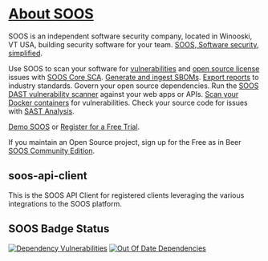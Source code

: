 # [About SOOS](https://soos.io/)

SOOS is an independent software security company, located in Winooski, VT USA, building security software for your team. [SOOS, Software security, simplified](https://soos.io).

Use SOOS to scan your software for [vulnerabilities](https://app.soos.io/research/vulnerabilities) and [open source license](https://app.soos.io/research/licenses) issues with [SOOS Core SCA](https://soos.io/products/sca). [Generate and ingest SBOMs](https://soos.io/products/sbom-manager). [Export reports](https://kb.soos.io/project-exports-and-reports) to industry standards. Govern your open source dependencies. Run the [SOOS DAST vulnerability scanner](https://soos.io/products/dast) against your web apps or APIs. [Scan your Docker containers](https://soos.io/products/containers) for vulnerabilities. Check your source code for issues with [SAST Analysis](https://soos.io/products/sast).

[Demo SOOS](https://app.soos.io/demo) or [Register for a Free Trial](https://app.soos.io/register).

If you maintain an Open Source project, sign up for the Free as in Beer [SOOS Community Edition](https://soos.io/products/community-edition).

## soos-api-client

This is the SOOS API Client for registered clients leveraging the various integrations to the SOOS platform.

## SOOS Badge Status
[![Dependency Vulnerabilities](https://img.shields.io/endpoint?url=https%3A%2F%2Fapi-hooks.soos.io%2Fapi%2Fshieldsio-badges%3FbadgeType%3DDependencyVulnerabilities%26pid%3Do5ghefx7z%26branchName%3Dmain)](https://app.soos.io)
[![Out Of Date Dependencies](https://img.shields.io/endpoint?url=https%3A%2F%2Fapi-hooks.soos.io%2Fapi%2Fshieldsio-badges%3FbadgeType%3DOutOfDateDependencies%26pid%3Do5ghefx7z%26branchName%3Dmain)](https://app.soos.io)
